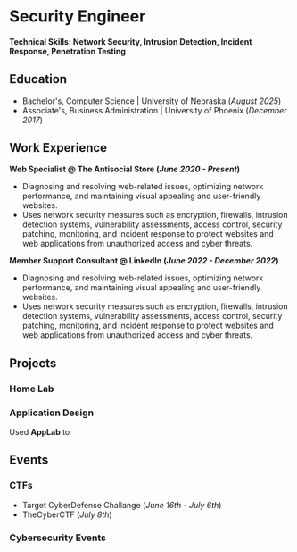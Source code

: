 # Security Engineer

#### Technical Skills: Network Security, Intrusion Detection, Incident Response, Penetration Testing

## Education
- Bachelor's, Computer Science | University of Nebraska (_August 2025_)							       		
- Associate's, Business Administration	| University of Phoenix (_December 2017_)	 			        		

## Work Experience
**Web Specialist @ The Antisocial Store (_June 2020 - Present_)**
- Diagnosing and resolving web-related issues, optimizing network performance, and maintaining visual appealing and user-friendly websites.
- Uses network security measures such as encryption, firewalls, intrusion detection systems, vulnerability assessments, access control, security patching, monitoring, and incident response to protect websites and web applications from unauthorized access and cyber threats.
  
**Member Support Consultant @ LinkedIn (_June 2022 - December 2022_)**
- Diagnosing and resolving web-related issues, optimizing network performance, and maintaining visual appealing and user-friendly websites.
- Uses network security measures such as encryption, firewalls, intrusion detection systems, vulnerability assessments, access control, security patching, monitoring, and incident response to protect websites and web applications from unauthorized access and cyber threats.

## Projects
### Home Lab
### Application Design
Used **AppLab** to 

## Events
### CTFs
- Target CyberDefense Challange (_June 16th - July 6th_)
- TheCyberCTF (_July 8th_)
### Cybersecurity Events


